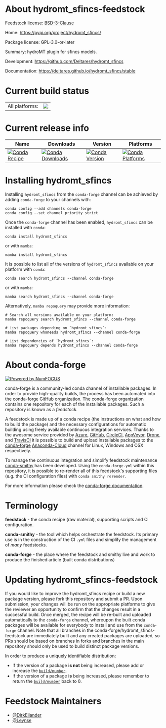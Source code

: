 About hydromt_sfincs-feedstock
==============================

Feedstock license: [BSD-3-Clause](https://github.com/conda-forge/hydromt_sfincs-feedstock/blob/main/LICENSE.txt)

Home: https://pypi.org/project/hydromt_sfincs/

Package license: GPL-3.0-or-later

Summary: hydroMT plugin for sfincs models.

Development: https://github.com/Deltares/hydromt_sfincs

Documentation: https://deltares.github.io/hydromt_sfincs/stable

Current build status
====================


<table><tr><td>All platforms:</td>
    <td>
      <a href="https://dev.azure.com/conda-forge/feedstock-builds/_build/latest?definitionId=15542&branchName=main">
        <img src="https://dev.azure.com/conda-forge/feedstock-builds/_apis/build/status/hydromt_sfincs-feedstock?branchName=main">
      </a>
    </td>
  </tr>
</table>

Current release info
====================

| Name | Downloads | Version | Platforms |
| --- | --- | --- | --- |
| [![Conda Recipe](https://img.shields.io/badge/recipe-hydromt_sfincs-green.svg)](https://anaconda.org/conda-forge/hydromt_sfincs) | [![Conda Downloads](https://img.shields.io/conda/dn/conda-forge/hydromt_sfincs.svg)](https://anaconda.org/conda-forge/hydromt_sfincs) | [![Conda Version](https://img.shields.io/conda/vn/conda-forge/hydromt_sfincs.svg)](https://anaconda.org/conda-forge/hydromt_sfincs) | [![Conda Platforms](https://img.shields.io/conda/pn/conda-forge/hydromt_sfincs.svg)](https://anaconda.org/conda-forge/hydromt_sfincs) |

Installing hydromt_sfincs
=========================

Installing `hydromt_sfincs` from the `conda-forge` channel can be achieved by adding `conda-forge` to your channels with:

```
conda config --add channels conda-forge
conda config --set channel_priority strict
```

Once the `conda-forge` channel has been enabled, `hydromt_sfincs` can be installed with `conda`:

```
conda install hydromt_sfincs
```

or with `mamba`:

```
mamba install hydromt_sfincs
```

It is possible to list all of the versions of `hydromt_sfincs` available on your platform with `conda`:

```
conda search hydromt_sfincs --channel conda-forge
```

or with `mamba`:

```
mamba search hydromt_sfincs --channel conda-forge
```

Alternatively, `mamba repoquery` may provide more information:

```
# Search all versions available on your platform:
mamba repoquery search hydromt_sfincs --channel conda-forge

# List packages depending on `hydromt_sfincs`:
mamba repoquery whoneeds hydromt_sfincs --channel conda-forge

# List dependencies of `hydromt_sfincs`:
mamba repoquery depends hydromt_sfincs --channel conda-forge
```


About conda-forge
=================

[![Powered by
NumFOCUS](https://img.shields.io/badge/powered%20by-NumFOCUS-orange.svg?style=flat&colorA=E1523D&colorB=007D8A)](https://numfocus.org)

conda-forge is a community-led conda channel of installable packages.
In order to provide high-quality builds, the process has been automated into the
conda-forge GitHub organization. The conda-forge organization contains one repository
for each of the installable packages. Such a repository is known as a *feedstock*.

A feedstock is made up of a conda recipe (the instructions on what and how to build
the package) and the necessary configurations for automatic building using freely
available continuous integration services. Thanks to the awesome service provided by
[Azure](https://azure.microsoft.com/en-us/services/devops/), [GitHub](https://github.com/),
[CircleCI](https://circleci.com/), [AppVeyor](https://www.appveyor.com/),
[Drone](https://cloud.drone.io/welcome), and [TravisCI](https://travis-ci.com/)
it is possible to build and upload installable packages to the
[conda-forge](https://anaconda.org/conda-forge) [Anaconda-Cloud](https://anaconda.org/)
channel for Linux, Windows and OSX respectively.

To manage the continuous integration and simplify feedstock maintenance
[conda-smithy](https://github.com/conda-forge/conda-smithy) has been developed.
Using the ``conda-forge.yml`` within this repository, it is possible to re-render all of
this feedstock's supporting files (e.g. the CI configuration files) with ``conda smithy rerender``.

For more information please check the [conda-forge documentation](https://conda-forge.org/docs/).

Terminology
===========

**feedstock** - the conda recipe (raw material), supporting scripts and CI configuration.

**conda-smithy** - the tool which helps orchestrate the feedstock.
                   Its primary use is in the construction of the CI ``.yml`` files
                   and simplify the management of *many* feedstocks.

**conda-forge** - the place where the feedstock and smithy live and work to
                  produce the finished article (built conda distributions)


Updating hydromt_sfincs-feedstock
=================================

If you would like to improve the hydromt_sfincs recipe or build a new
package version, please fork this repository and submit a PR. Upon submission,
your changes will be run on the appropriate platforms to give the reviewer an
opportunity to confirm that the changes result in a successful build. Once
merged, the recipe will be re-built and uploaded automatically to the
`conda-forge` channel, whereupon the built conda packages will be available for
everybody to install and use from the `conda-forge` channel.
Note that all branches in the conda-forge/hydromt_sfincs-feedstock are
immediately built and any created packages are uploaded, so PRs should be based
on branches in forks and branches in the main repository should only be used to
build distinct package versions.

In order to produce a uniquely identifiable distribution:
 * If the version of a package **is not** being increased, please add or increase
   the [``build/number``](https://docs.conda.io/projects/conda-build/en/latest/resources/define-metadata.html#build-number-and-string).
 * If the version of a package **is** being increased, please remember to return
   the [``build/number``](https://docs.conda.io/projects/conda-build/en/latest/resources/define-metadata.html#build-number-and-string)
   back to 0.

Feedstock Maintainers
=====================

* [@DirkEilander](https://github.com/DirkEilander/)
* [@Leynse](https://github.com/Leynse/)

